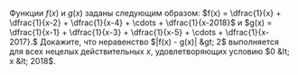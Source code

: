 Функции $f(x)$ и $g(x)$ заданы следующим образом:
$f(x) = \dfrac{1}{x} + \dfrac{1}{x-2} + \dfrac{1}{x-4} + \cdots + \dfrac{1}{x-2018}$
и
$g(x) = \dfrac{1}{x-1} + \dfrac{1}{x-3} + \dfrac{1}{x-5} + \cdots + \dfrac{1}{x-2017}.$
Докажите, что неравенство
$|f(x) - g(x)|  &gt;  2$
выполняется для всех нецелых действительных $x$, удовлетворяющих условию $0  &lt;  x  &lt;  2018$.